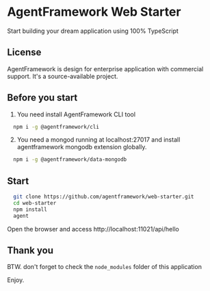 # AgentFramework Web Starter
Start building your dream application using 100% TypeScript

## License
AgentFramework is design for enterprise application with commercial support.
It's a source-available project.

## Before you start

1. You need install AgentFramework CLI tool

```bash
  npm i -g @agentframework/cli
```

2. You need a mongod running at localhost:27017 and install agentframework mongodb extension globally.
```bash
  npm i -g @agentframework/data-mongodb
```

## Start

```bash
  git clone https://github.com/agentframework/web-starter.git
  cd web-starter
  npm install
  agent
```

Open the browser and access http://localhost:11021/api/hello

## Thank you

BTW. don't forget to check the `node_modules` folder of this application

Enjoy.